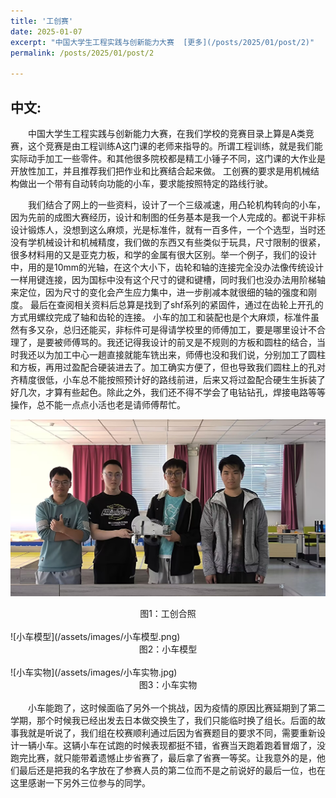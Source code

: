 ```yaml
---
title: '工创赛'
date: 2025-01-07
excerpt: "中国大学生工程实践与创新能力大赛  [更多](/posts/2025/01/post/2)"
permalink: /posts/2025/01/post/2

---
```

## 中文:
 　　中国大学生工程实践与创新能力大赛，在我们学校的竞赛目录上算是A类竞赛，这个竞赛是由工程训练A这门课的老师来指导的。所谓工程训练，就是我们能实际动手加工一些零件。和其他很多院校都是精工小锤子不同，这门课的大作业是开放性加工，并且推荐我们把作业和比赛结合起来做。 工创赛的要求是用机械结构做出一个带有自动转向功能的小车，要求能按照特定的路线行驶。  
 
 　　我们结合了网上的一些资料，设计了一个三级减速，用凸轮机构转向的小车， 因为先前的成图大赛经历，设计和制图的任务基本是我一个人完成的。都说干非标设计锻炼人，没想到这么麻烦，光是标准件，就有一百多件，一个个选型，当时还没有学机械设计和机械精度，我们做的东西又有些类似于玩具，尺寸限制的很紧，很多材料用的又是亚克力板，和学的金属有很大区别。举一个例子，我们的设计中，用的是10mm的光轴，在这个大小下，齿轮和轴的连接完全没办法像传统设计一样用键连接，因为国标中没有这个尺寸的键和键槽，同时我们也没办法用阶梯轴来定位，因为尺寸的变化会产生应力集中，进一步削减本就很细的轴的强度和刚度。 最后在查阅相关资料后总算是找到了shf系列的紧固件，通过在齿轮上开孔的方式用螺纹完成了轴和齿轮的连接。 小车的加工和装配也是个大麻烦，标准件虽然有多又杂，总归还能买，非标件可是得请学校里的师傅加工，要是哪里设计不合理了，是要被师傅骂的。我还记得我设计的前叉是不规则的方板和圆柱的结合，当时我还以为加工中心一趟直接就能车铣出来，师傅也没和我们说，分别加工了圆柱和方板，再用过盈配合硬装进去了。加工确实方便了，但也导致我们圆柱上的孔对齐精度很低，小车总不能按照预计好的路线前进，后来又将过盈配合硬生生拆装了好几次，才算有些起色。除此之外，我们还不得不学会了电钻钻孔，焊接电路等等操作，总不能一点点小活也老是请师傅帮忙。
 
 ![工创合照](/assets/images/工创合照.jpg)
<center>图1：工创合照</center><br>
 ![小车模型](/assets/images/小车模型.png)
<center>图2：小车模型</center><br>
 ![小车实物](/assets/images/小车实物.jpg)
<center>图3：小车实物</center><br>
　　小车能跑了，这时候面临了另外一个挑战，因为疫情的原因比赛延期到了第二学期，那个时候我已经出发去日本做交换生了，我们只能临时换了组长。后面的故事我就是听说了，我们组在校赛顺利通过后因为省赛题目的要求不同，需要重新设计一辆小车。这辆小车在试跑的时候表现都挺不错，省赛当天跑着跑着冒烟了，没跑完比赛，就只能带着遗憾止步省赛了，最后拿了省赛一等奖。让我意外的是，他们最后还是把我的名字放在了参赛人员的第二位而不是之前说好的最后一位，也在这里感谢一下另外三位参与的同学。  

